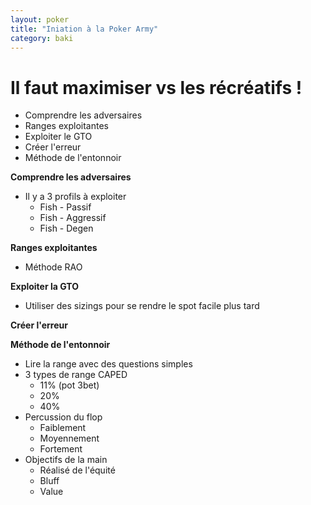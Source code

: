 ```yaml
---
layout: poker
title: "Iniation à la Poker Army"
category: baki
---
```


<h1>Il faut maximiser vs les récréatifs !</h1>

<ul>
  <li>Comprendre les adversaires</li>
  <li>Ranges exploitantes</li>
  <li>Exploiter le GTO</li>
  <li>Créer l'erreur</li>
  <li>Méthode de l'entonnoir</li>
</ul>

<p style="text-align: justify;"><strong>Comprendre les adversaires</strong></p>
<ul>
  <li>
    Il y a 3 profils à exploiter
    <ul>
      <li>Fish - Passif</li>
      <li>Fish - Aggressif</li>
      <li>Fish - Degen</li>
    </ul>
  </li>
</ul>

<p style="text-align: justify;"><strong>Ranges exploitantes</strong></p>
<ul>
  <li>Méthode RAO</li>
</ul>

<p style="text-align: justify;"><strong>Exploiter la GTO</strong></p>
<ul>
  <li>Utiliser des sizings pour se rendre le spot facile plus tard</li>
</ul>

<p style="text-align: justify;"><strong>Créer l'erreur</strong></p>

<p style="text-align: justify;"><strong>Méthode de l'entonnoir</strong></p>
<ul>
  <li>Lire la range avec des questions simples</li>
  <li>
    3 types de range CAPED
    <ul>
      <li>11% (pot 3bet)</li>
      <li>20%</li>
      <li>40%</li>
    </ul>
  </li>
  <li>
    Percussion du flop
    <ul>
      <li>Faiblement</li>
      <li>Moyennement</li>
      <li>Fortement</li>
    </ul>
  </li>
  <li>
    Objectifs de la main
    <ul>
      <li>Réalisé de l'équité</li>
      <li>Bluff</li>
      <li>Value</li>
    </ul>
  </li>
</ul>
